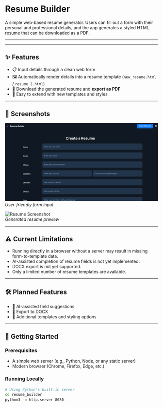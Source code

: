# Resume Builder

A simple web-based resume generator. Users can fill out a form with their personal and professional details, and the app generates a styled HTML resume that can be downloaded as a PDF.

---

---

## ✨ Features
- 📋 Input details through a clean web form  
- 🖼️ Automatically render details into a resume template (`new_resume.html` / `resume_2.html`)  
- 📄 Download the generated resume and **export as PDF**  
- 🎨 Easy to extend with new templates and styles  

---

## 📸 Screenshots
<!-- Replace with actual images -->
![Form Screenshot](assets/input.png)  
*User-friendly form input*

![Resume Screenshot](assets/resume-screenshot.png)  
*Generated resume preview*

---

## ⚠️ Current Limitations
- Running directly in a browser without a server may result in missing form-to-template data.  
- AI-assisted completion of resume fields is not yet implemented.  
- DOCX export is not yet supported.  
- Only a limited number of resume templates are available.  

---

## 🛠️ Planned Features
- 🤖 AI-assisted field suggestions  
- 📑 Export to DOCX  
- 🎨 Additional templates and styling options  

---

## 🔧 Getting Started

### Prerequisites
- A simple web server (e.g., Python, Node, or any static server)  
- Modern browser (Chrome, Firefox, Edge, etc.)

### Running Locally
```bash
# Using Python's built-in server
cd resume_builder
python3 -m http.server 8080
